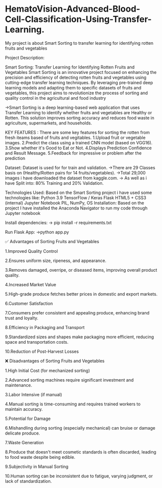 # HematoVision-Advanced-Blood-Cell-Classification-Using-Transfer-Learning.
My project is about Smart Sorting to transfer learning for identifying rotten fruits and vegetables

Project Description:

Smart Sorting: Transfer Learning for Identifying Rotten Fruits and Vegetables Smart Sorting is an innovative project focused on enhancing the precision and efficiency of detecting rotten fruits and vegetables using cutting-edge transfer learning techniques. By leveraging pre-trained deep learning models and adapting them to specific datasets of fruits and vegetables, this project aims to revolutionize the process of sorting and quality control in the agricultural and food industry

->Smart Sorting is a deep learning-based web application that uses Transfer Learning to identify whether fruits and vegetables are Healthy or Rotten. This solution improves sorting accuracy and reduces food waste in agriculture, supermarkets, and households.

KEY FEATURES : There are some key features for sorting the rotten from fresh iteams based of fruits and vegitables. 1.Upload fruit or vegetable images. 2.Predict the class using a trained CNN model (based on VGG16). 3.Show whether it's Good to Eat or Not. 4.Displays Prediction Confidence and Result Message. 5.Feedback for impressive or problem after the prediction

Dataset: Dataset is used for for train and validation. ->There are 29 Classes basis on (Healthy/Rotten pairs for 14 fruits/vegetables). ->Total 29,000 images i have downloaded the dataset from kaggle.com. -> As well as i have Split into: 80% Training and 20% Validation.

Technologies Used: Based on the Smart Sorting project i have used some technologies like: Python 3.9 TensorFlow / Keras Flask HTML5 + CSS3 (internal) Jupyter Notebook PIL, NumPy, OS Installation: Based on the project I have installed the Anaconda Navigator to run my code through Jupyter notebook

Install dependencies: -> pip install -r requirements.txt

Run Flask App: ->python app.py

✅ Advantages of Sorting Fruits and Vegetables

1.Improved Quality Control

2.Ensures uniform size, ripeness, and appearance.

3.Removes damaged, overripe, or diseased items, improving overall product quality.

4.Increased Market Value

5.High-grade produce fetches better prices in domestic and export markets.

6.Customer Satisfaction

7.Consumers prefer consistent and appealing produce, enhancing brand trust and loyalty.

8.Efficiency in Packaging and Transport

9.Standardized sizes and shapes make packaging more efficient, reducing space and transportation costs.

10.Reduction of Post-Harvest Losses

❌ Disadvantages of Sorting Fruits and Vegetables

1.High Initial Cost (for mechanized sorting)

2.Advanced sorting machines require significant investment and maintenance.

3.Labor Intensive (if manual)

4.Manual sorting is time-consuming and requires trained workers to maintain accuracy.

5.Potential for Damage

6.Mishandling during sorting (especially mechanical) can bruise or damage delicate produce.

7.Waste Generation

8.Produce that doesn't meet cosmetic standards is often discarded, leading to food waste despite being edible.

9.Subjectivity in Manual Sorting

10.Human sorting can be inconsistent due to fatigue, varying judgment, or lack of standardization.
